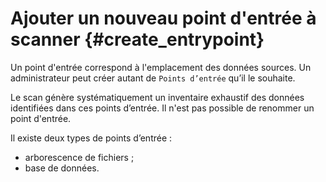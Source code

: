# Ajouter un nouveau point d&apos;entrée à scanner {#create_entrypoint}

Un point d&apos;entrée correspond à l&apos;emplacement des données sources. Un administrateur peut créer autant de `Points d’entrée` qu’il le souhaite.

Le scan génère systématiquement un inventaire exhaustif des données identifiées dans ces points d’entrée. Il n&apos;est pas possible de renommer un point d&apos;entrée.

Il existe deux types de points d’entrée :

* arborescence de fichiers ;
* base de données.
